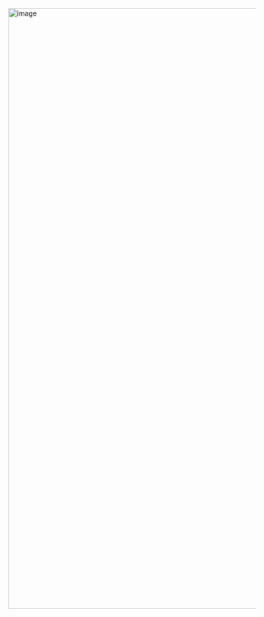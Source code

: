 <img width="1223" alt="image" src="https://github.com/Pib0di/cook_and_soup/assets/83059277/cc9df154-16a0-44ef-a92e-148b6206135b">
